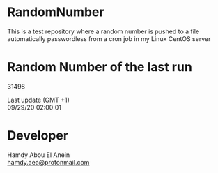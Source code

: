 # RandomNumber    
This is a test repository where a random number is pushed to a file automatically passwordless from a cron job in my Linux CentOS server    
# Random Number of the last run   
31498
      
Last update (GMT +1)    
09/29/20 02:00:01
# Developer    
Hamdy Abou El Anein   
hamdy.aea@protonmail.com
